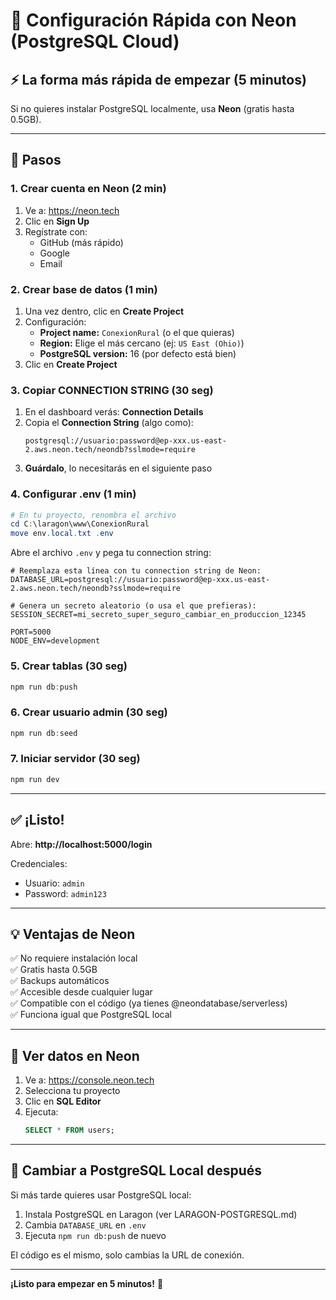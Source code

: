 # 🚀 Configuración Rápida con Neon (PostgreSQL Cloud)

## ⚡ La forma más rápida de empezar (5 minutos)

Si no quieres instalar PostgreSQL localmente, usa **Neon** (gratis hasta 0.5GB).

---

## 📝 Pasos

### 1. Crear cuenta en Neon (2 min)

1. Ve a: https://neon.tech
2. Clic en **Sign Up**
3. Regístrate con:
   - GitHub (más rápido)
   - Google
   - Email

### 2. Crear base de datos (1 min)

1. Una vez dentro, clic en **Create Project**
2. Configuración:
   - **Project name:** `ConexionRural` (o el que quieras)
   - **Region:** Elige el más cercano (ej: `US East (Ohio)`)
   - **PostgreSQL version:** 16 (por defecto está bien)
3. Clic en **Create Project**

### 3. Copiar CONNECTION STRING (30 seg)

1. En el dashboard verás: **Connection Details**
2. Copia el **Connection String** (algo como):
   ```
   postgresql://usuario:password@ep-xxx.us-east-2.aws.neon.tech/neondb?sslmode=require
   ```
3. **Guárdalo**, lo necesitarás en el siguiente paso

### 4. Configurar .env (1 min)

```powershell
# En tu proyecto, renombra el archivo
cd C:\laragon\www\ConexionRural
move env.local.txt .env
```

Abre el archivo `.env` y pega tu connection string:

```env
# Reemplaza esta línea con tu connection string de Neon:
DATABASE_URL=postgresql://usuario:password@ep-xxx.us-east-2.aws.neon.tech/neondb?sslmode=require

# Genera un secreto aleatorio (o usa el que prefieras):
SESSION_SECRET=mi_secreto_super_seguro_cambiar_en_produccion_12345

PORT=5000
NODE_ENV=development
```

### 5. Crear tablas (30 seg)

```powershell
npm run db:push
```

### 6. Crear usuario admin (30 seg)

```powershell
npm run db:seed
```

### 7. Iniciar servidor (30 seg)

```powershell
npm run dev
```

---

## ✅ ¡Listo!

Abre: **http://localhost:5000/login**

Credenciales:
- Usuario: `admin`
- Password: `admin123`

---

## 💡 Ventajas de Neon

✅ No requiere instalación local  
✅ Gratis hasta 0.5GB  
✅ Backups automáticos  
✅ Accesible desde cualquier lugar  
✅ Compatible con el código (ya tienes @neondatabase/serverless)  
✅ Funciona igual que PostgreSQL local  

---

## 🔗 Ver datos en Neon

1. Ve a: https://console.neon.tech
2. Selecciona tu proyecto
3. Clic en **SQL Editor**
4. Ejecuta:
   ```sql
   SELECT * FROM users;
   ```

---

## 🔄 Cambiar a PostgreSQL Local después

Si más tarde quieres usar PostgreSQL local:

1. Instala PostgreSQL en Laragon (ver LARAGON-POSTGRESQL.md)
2. Cambia `DATABASE_URL` en `.env`
3. Ejecuta `npm run db:push` de nuevo

El código es el mismo, solo cambias la URL de conexión.

---

**¡Listo para empezar en 5 minutos!** 🚀

